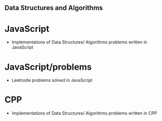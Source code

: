 ## Data Structures and Algorithms

# JavaScript

-   Implementations of Data Structures/ Algorithms problems written in JavaScript

# JavaScript/problems

-   Leetcode problems solved in JavaScript

# CPP

-   Implementations of Data Structures/ Algorithms problems written in CPP
